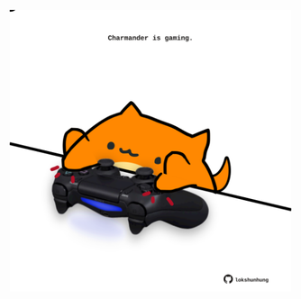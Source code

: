 <!-- built at 19/06/2022, 01:30:45 UTC -->
<p align="center">
  <img width="500" height="500" src="./ReadmeImage.svg">
</p>
